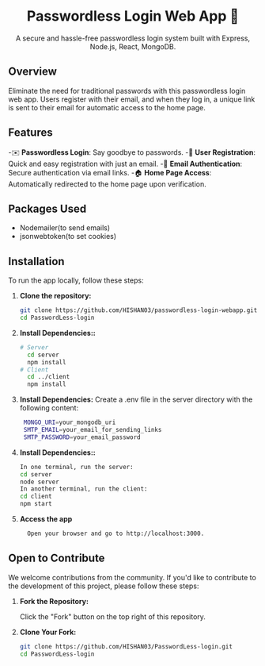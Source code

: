 <div align="center">
  <h1>Passwordless Login Web App 🚀</h1>
  <p>
    A secure and hassle-free passwordless login system built with Express, Node.js, React, MongoDB.
  </p>
</div>

## Overview

Eliminate the need for traditional passwords with this passwordless login web app. Users register with their email, and when they log in, a unique link is sent to their email for automatic access to the home page.

## Features

-✉️ **Passwordless Login**: Say goodbye to passwords.
-📝 **User Registration**: Quick and easy registration with just an email.
-💌 **Email Authentication**: Secure authentication via email links.
-🏠 **Home Page Access**: Automatically redirected to the home page upon verification.

## Packages  Used

- Nodemailer(to send emails)
- jsonwebtoken(to set cookies)

## Installation

To run the app locally, follow these steps:

1. **Clone the repository:**

   ```sh
   git clone https://github.com/HISHAN03/passwordless-login-webapp.git
   cd PasswordLess-login

2. **Install Dependencies::**
   ```sh
   # Server
     cd server
     npm install
   # Client
     cd ../client
     npm install
3. **Install Dependencies:**
   Create a .env file in the server directory with the following content:
   ```sh
    MONGO_URI=your_mongodb_uri
    SMTP_EMAIL=your_email_for_sending_links
    SMTP_PASSWORD=your_email_password
4. **Install Dependencies::**
   ```sh
   In one terminal, run the server:
   cd server
   node server
   In another terminal, run the client:
   cd client
   npm start
5. **Access the app**
   ```sh
     Open your browser and go to http://localhost:3000.

## Open to Contribute

We welcome contributions from the community. If you'd like to contribute to the development of this project, please follow these steps:

1. **Fork the Repository:**

   Click the "Fork" button on the top right of this repository.

2. **Clone Your Fork:**

   ```sh
   git clone https://github.com/HISHAN03/PasswordLess-login.git
   cd PasswordLess-login
